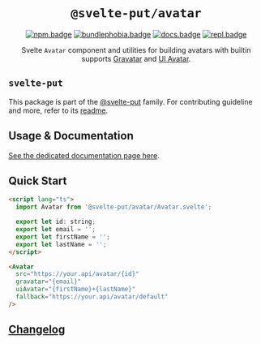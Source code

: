 <div align="center">

# `@svelte-put/avatar`

[![npm.badge]][npm] [![bundlephobia.badge]][bundlephobia] [![docs.badge]][docs] [![repl.badge]][repl]

Svelte `Avatar` component and utilities for building avatars with builtin supports [Gravatar] and [UI Avatar][uiavatar].

</div>

## `svelte-put`

This package is part of the [@svelte-put][github.monorepo] family. For contributing guideline and more, refer to its [readme][github.monorepo].

## Usage & Documentation

[See the dedicated documentation page here][docs].

## Quick Start

```html
<script lang="ts">
  import Avatar from '@svelte-put/avatar/Avatar.svelte';

  export let id: string;
  export let email = '';
  export let firstName = '';
  export let lastName = '';
</script>

<Avatar
  src="https://your.api/avatar/{id}"
  gravatar="{email}"
  uiAvatar="{firstName}+{lastName}"
  fallback="https://your.api/avatar/default"
/>
```

## [Changelog][github.changelog]

<!-- github specifics -->

[github.monorepo]: https://github.com/vnphanquang/svelte-put
[github.changelog]: https://github.com/vnphanquang/svelte-put/blob/main/packages/misc/avatar/CHANGELOG.md

<!-- heading badge -->

[npm.badge]: https://img.shields.io/npm/v/@svelte-put/avatar
[npm]: https://www.npmjs.com/package/@svelte-put/avatar
[bundlephobia.badge]: https://img.shields.io/bundlephobia/minzip/@svelte-put/avatar?label=minzipped
[bundlephobia]: https://bundlephobia.com/package/@svelte-put/avatar

<!-- external resources -->

[gravatar]: https://en.gravatar.com/site/implement/images
[uiavatar]: https://ui-avatars.com

<!-- repl -->

[repl]: https://svelte.dev/repl/d54381946b1c4ebd8e612e4568fbbbd0
[repl.badge]: https://img.shields.io/static/v1?label=&message=Svelte+REPL&logo=svelte&logoColor=fff&color=ff3e00
[docs]: https://svelte-put.vnphanquang.com/docs/avatar
[docs.badge]: https://img.shields.io/badge/-Docs%20Site-blue

